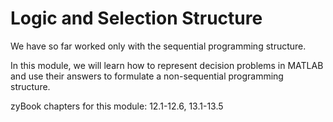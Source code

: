 # Logic and Selection Structure

We have so far worked only with the sequential programming structure.

In this module, we will learn how to represent decision problems in MATLAB and use their answers to formulate a non-sequential programming structure.


zyBook chapters for this module: 12.1-12.6, 13.1-13.5